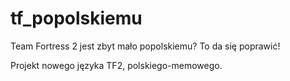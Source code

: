 # tf_popolskiemu
Team Fortress 2 jest zbyt mało popolskiemu? To da się poprawić!

Projekt nowego języka TF2, polskiego-memowego.
